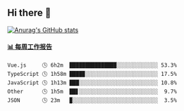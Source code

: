 ## Hi there 👋

[![Anurag's GitHub stats](https://github-readme-stats.vercel.app/api?username=OriLight152)](https://github.com/anuraghazra/github-readme-stats)

<!--
**OriLight152/OriLight152** is a ✨ _special_ ✨ repository because its `README.md` (this file) appears on your GitHub profile.

Here are some ideas to get you started:

- 🔭 I’m currently working on ...
- 🌱 I’m currently learning ...
- 👯 I’m looking to collaborate on ...
- 🤔 I’m looking for help with ...
- 💬 Ask me about ...
- 📫 How to reach me: ...
- 😄 Pronouns: ...
- ⚡ Fun fact: ...
-->

<!-- waka-box start -->
#### <a href="https://gist.github.com/92c8d5b388768c10efcba86e82b7c4fb" target="_blank">📊 每周工作报告</a>
```text
Vue.js     🕓 6h2m  ██████████████▉░░░░░░░░░░░░░ 53.3%
TypeScript 🕓 1h58m ████▉░░░░░░░░░░░░░░░░░░░░░░░ 17.5%
JavaScript 🕓 1h13m ███░░░░░░░░░░░░░░░░░░░░░░░░░ 10.8%
Other      🕓 1h5m  ██▋░░░░░░░░░░░░░░░░░░░░░░░░░  9.7%
JSON       🕓 23m   ▉░░░░░░░░░░░░░░░░░░░░░░░░░░░  3.5%
```
<!-- Powered by https://github.com/journey-ad/waka-box-go . -->
<!-- waka-box end -->
